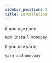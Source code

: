 ```yaml
---
sidebar_position: 3
title: Installation
---
```


if you use npm:

```
npm install monopay
```

if you use yarn:

```
yarn add monopay
```
